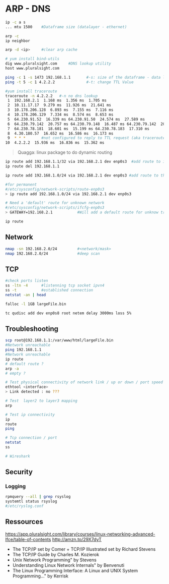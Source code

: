 # ARP - DNS

```bash
ip -c a s
... mtu 1500    #Dataframe size (datalayer - ethernet)

arp -c
ip neighbor

arp -d <ip>     #clear arp cache

# yum install bind-utils
dig www.pluralsight.com     #DNS lookup utility
host www.pluralsight.com
```

```bash
ping -c 1 -s 1473 192.168.1.1       #-s: size of the dataframe - data layer (ethernet mut size: ip -c a s to check its value)
ping -t 5 -c 1 4.2.2.2              #-t: change TTL Value
```

```bash
#yum install traceroute
traceroute -n 4.2.2.2   #-n no dns lookup
 1  192.168.2.1  1.168 ms  1.356 ms  1.705 ms
 2  10.11.17.17  9.279 ms  11.926 ms  21.641 ms
 3  10.178.206.128  6.893 ms  7.155 ms  7.116 ms
 4  10.178.206.129  7.334 ms  8.574 ms  8.653 ms
 5  64.230.91.52  16.339 ms 64.230.91.50  24.574 ms  27.589 ms
 6  64.230.79.142  20.757 ms 64.230.79.148  16.487 ms 64.230.79.142  20.047 ms
 7  64.230.78.181  18.601 ms  15.199 ms 64.230.78.183  17.310 ms
 8  4.30.180.57  16.652 ms  16.586 ms  16.173 ms
 9  * * *       #not configured to reply to TTL request (aka traceroute mechanism )
10  4.2.2.2  15.936 ms  16.836 ms  15.362 ms
```

> Quagga: linux package to do dynamic routing

```bash
ip route add 192.168.1.1/32 via 192.168.2.1 dev enp0s3  #add route to ip/32 (just this one) via <ip2> device <interface>
ip route del 192.168.1.1

ip route add 192.168.1.0/24 via 192.168.2.1 dev enp0s3 #add route to the network <ip>/mask

#for permanent
#/etc/sysconfig/network-scripts/route-enp0s3
> ip route add 192.168.1.0/24 via 192.168.2.1 dev enp0s3

# Need a 'default' route for unknown network
#/etc/sysconfig/network-scripts/ifcfg-enp0s3
> GATEWAY=192.168.2.1           #Will add a default route for unknow traffic

ip route

```

## Network

```bash
nmap -sn 192.168.2.0/24         #<network/mask>
nmap 192.168.2.0/24             #deep scan

```

## TCP

```bash
#check ports listen
ss -ltn -4      #listenning tcp socket ipvn4
ss -t           #established connection
netstat -an | head

falloc -l 1GB largeFile.bin

tc qudisc add dev enp0s8 root netem delay 3000ms loss 5%

```

## Troubleshooting

```bash
scp root@192.168.1.1:/var/www/html/largeFile.bin
#Network unreachable
ping 192.168.1.1
#Network unreachable
ip route
# default route ?
arp -a
# empty ?

# Test physical connectivity of network link / up or down / port speed / duplex
ethtool <interface>
> Link detected : no ???

# Test  layer2 to layer3 mapping
arp 

# Test ip connectivity
ip
route
ping

# Tcp connection / port
netstat
ss

# Wireshark

```

## Security

### Logging

```bash
rpmquery --all | grep rsyslog
systemtl status rsyslog
#/etc/ryslog.conf
```

## Ressources

https://app.pluralsight.com/library/courses/linux-networking-advanced-lfce/table-of-contents
http://amzn.to/29X7dyT

- The TCP/IP set by Comer + TCP/IP Illustrated set by Richard Stevens
- The TCP/IP Guide by Charles M. Kozierok
- Unix Network Programming" by Stevens
- Understanding Linux Network Internals" by Benvenuti
- The Linux Programming Interface: A Linux and UNIX System Programming..." by Kerrisk
